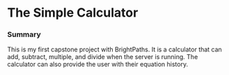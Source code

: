 # The Simple Calculator

### Summary
This is my first capstone project with BrightPaths. It is a calculator that can add, subtract, multiple, and divide when the server is running. The calculator can also provide the user with their equation history.
